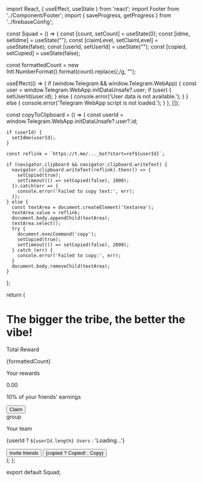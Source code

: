 import React, { useEffect, useState } from 'react';
import Footer from '../Component/Footer';
import { saveProgress, getProgress } from '../firebaseConfig';

const Squad = () => {
  const [count, setCount] = useState(0);
  const [idme, setIdme] = useState("");
  const [claimLevel, setClaimLevel] = useState(false);
  const [userId, setUserId] = useState("");
  const [copied, setCopied] = useState(false);

  const formattedCount = new Intl.NumberFormat().format(count).replace(/,/g, "");

  useEffect(() => {
    if (window.Telegram && window.Telegram.WebApp) {
      const user = window.Telegram.WebApp.initDataUnsafe?.user;
      if (user) {
        setUserId(user.id);
      } else {
        console.error('User data is not available.');
      }
    } else {
      console.error('Telegram WebApp script is not loaded.');
    }
  }, []);

  const copyToClipboard = () => {
    const userId = window.Telegram.WebApp.initDataUnsafe?.user?.id;

    if (userId) {
      setIdme(userId);
    }

    const reflink = `https://t.me/..._bot?start=ref${userId}`;

    if (navigator.clipboard && navigator.clipboard.writeText) {
      navigator.clipboard.writeText(reflink).then(() => {
        setCopied(true);
        setTimeout(() => setCopied(false), 1000);
      }).catch(err => {
        console.error('Failed to copy text:', err);
      });
    } else {
      const textArea = document.createElement('textarea');
      textArea.value = reflink;
      document.body.appendChild(textArea);
      textArea.select();
      try {
        document.execCommand('copy');
        setCopied(true);
        setTimeout(() => setCopied(false), 2000);
      } catch (err) {
        console.error('Failed to copy:', err);
      }
      document.body.removeChild(textArea);
    }
  };

  return (
    <body className="min-h-screen bg-zinc-900 text-white flex flex-col justify-between bg-cover bg-center">
      <div className="flex-grow flex flex-col items-center p-6">
        <h1 className="text-center text-2xl font-bold">
          The bigger the tribe, the better the vibe!
        </h1>
        <div className="w-full max-w-md bg-zinc-800 rounded-lg p-4 mb-4">
          <p className="text-center text-zinc-400">Total Reward</p>
          <p className="text-center text-3xl font-bold">
            {formattedCount} <span className="text-purple-400"></span>
          </p>
        </div>
        <div className="w-full max-w-md bg-zinc-800 rounded-lg p-4 mb-4">
          <p className="text-center text-zinc-400">Your rewards</p>
          <p className="text-center text-3xl font-bold">
            0.00 <span className="text-purple-400"></span>
          </p>
          <p className="text-center text-zinc-400 mb-4">10% of your friends' earnings</p>
          <button className="w-full bg-zinc-700 text-zinc-500 py-2 rounded-lg">Claim</button>
        </div>
        <div className="w-full max-w-md bg-zinc-800 rounded-lg p-4 mb-4 flex justify-between items-center">
          <div className="flex items-center space-x-2">
            <span className="material-icons text-zinc-400">group</span>
            <p>Your team</p>
          </div>
          <p>{userId ? `${userId.length} Users` : 'Loading...'}</p>
        </div>
        <div className="w-full max-w-md flex space-x-2 mt-5">
          <button className="flex-1 bg-gradient-to-r from-purple-800 to-indigo-800 py-2 rounded-lg">Invite friends</button>
          <button className="bg-zinc-700 p-2 rounded-lg" onClick={copyToClipboard}>
            {copied ? <span>Copied!</span> : <span>Copy</span>}
          </button>
        </div>
      </div>
      <footer className="w-full max-w-md flex justify-around fixed bottom-0 left-0  bg-zinc-800 py-2">
        <Footer />
      </footer>
    </body>
  );
};

export default Squad;
